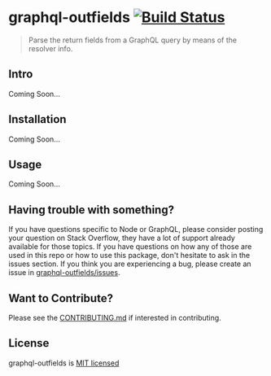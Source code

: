 graphql-outfields [![Build Status](https://travis-ci.org/Robert-W/graphql-outfields.svg?branch=master)](https://travis-ci.org/Robert-W/graphql-outfields)
=================
> Parse the return fields from a GraphQL query by means of the resolver info.

## Intro
Coming Soon...

## Installation
Coming Soon...

## Usage
Coming Soon...

## Having trouble with something?
If you have questions specific to Node or GraphQL, please consider posting your question on Stack Overflow, they have a lot of support already available for those topics. If you have questions on how any of those are used in this repo or how to use this package, don't hesitate to ask in the issues section. If you think you are experiencing a bug, please create an issue in [graphql-outfields/issues](https://github.com/Robert-W/graphql-outfields/issues).

## Want to Contribute?
Please see the [CONTRIBUTING.md](./.github/CONTRIBUTING.md) if interested in contributing.

## License
graphql-outfields is [MIT licensed](./LICENSE)

